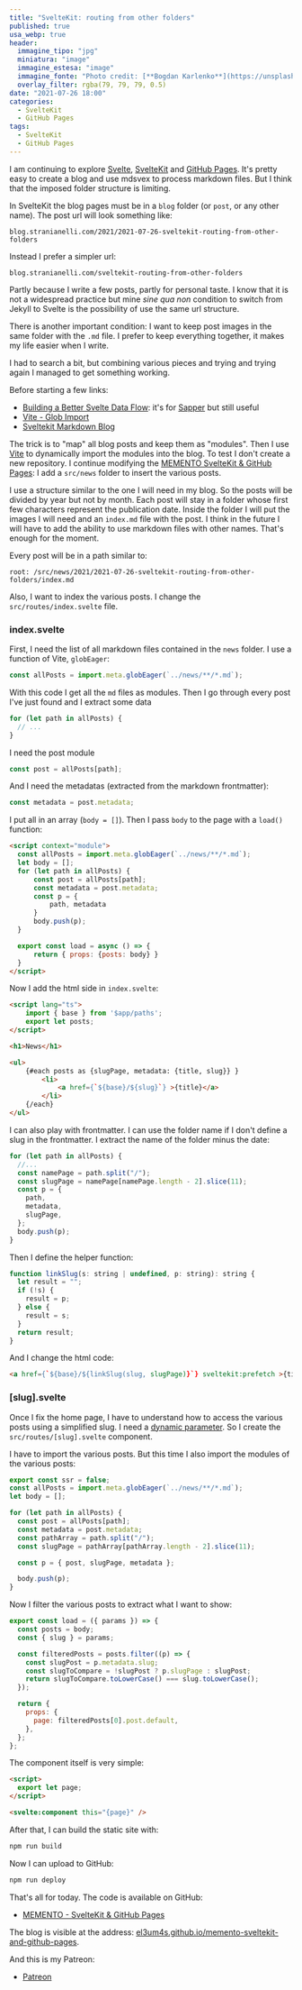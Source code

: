```yaml
---
title: "SvelteKit: routing from other folders"
published: true
usa_webp: true
header:
  immagine_tipo: "jpg"
  miniatura: "image"
  immagine_estesa: "image"
  immagine_fonte: "Photo credit: [**Bogdan Karlenko**](https://unsplash.com/@bogdan_karlenko)"
  overlay_filter: rgba(79, 79, 79, 0.5)
date: "2021-07-26 18:00"
categories:
  - SvelteKit
  - GitHub Pages
tags:
  - SvelteKit
  - GitHub Pages
---
```


I am continuing to explore [Svelte](https://svelte.dev/), [SvelteKit](https://kit.svelte.dev/) and [GitHub Pages](https://pages.github.com/). It's pretty easy to create a blog and use mdsvex to process markdown files. But I think that the imposed folder structure is limiting.

In SvelteKit the blog pages must be in a `blog` folder (or `post`, or any other name). The post url will look something like:

```
blog.stranianelli.com/2021/2021-07-26-sveltekit-routing-from-other-folders
```

Instead I prefer a simpler url:

```
blog.stranianelli.com/sveltekit-routing-from-other-folders
```

Partly because I write a few posts, partly for personal taste. I know that it is not a widespread practice but mine _sine qua non_ condition to switch from Jekyll to Svelte is the possibility of use the same url structure.

There is another important condition: I want to keep post images in the same folder with the `.md` file. I prefer to keep everything together, it makes my life easier when I write.

I had to search a bit, but combining various pieces and trying and trying again I managed to get something working.

Before starting a few links:

- [Building a Better Svelte Data Flow](https://www.ryanfiller.com/blog/building-a-better-svelte-data-flow): it's for [Sapper](https://sapper.svelte.dev/) but still useful
- [Vite - Glob Import](https://vitejs.dev/guide/features.html#glob-import)
- [Sveltekit Markdown Blog](https://www.youtube.com/playlist?list=PLm_Qt4aKpfKgonq1zwaCS6kOD-nbOKx7V)

The trick is to "map" all blog posts and keep them as "modules". Then I use [Vite](https://vitejs.dev/) to dynamically import the modules into the blog. To test I don't create a new repository. I continue modifying the [MEMENTO SvelteKit & GitHub Pages](https://github.com/el3um4s/memento-sveltekit-and-github-pages): I add a `src/news` folder to insert the various posts.

I use a structure similar to the one I will need in my blog. So the posts will be divided by year but not by month. Each post will stay in a folder whose first few characters represent the publication date. Inside the folder I will put the images I will need and an `index.md` file with the post. I think in the future I will have to add the ability to use markdown files with other names. That's enough for the moment.

Every post will be in a path similar to:

```
root: /src/news/2021/2021-07-26-sveltekit-routing-from-other-folders/index.md
```

Also, I want to index the various posts. I change the `src/routes/index.svelte` file.

### index.svelte

First, I need the list of all markdown files contained in the `news` folder. I use a function of Vite, `globEager`:

```js
const allPosts = import.meta.globEager(`../news/**/*.md`);
```

With this code I get all the `md` files as modules. Then I go through every post I've just found and I extract some data

```js
for (let path in allPosts) {
  // ...
}
```

I need the post module

```js
const post = allPosts[path];
```

And I need the metadatas (extracted from the markdown frontmatter):

```js
const metadata = post.metadata;
```

I put all in an array (`body = []`). Then I pass `body` to the page with a `load()` function:

```html
<script context="module">
  const allPosts = import.meta.globEager(`../news/**/*.md`);
  let body = [];
  for (let path in allPosts) {
      const post = allPosts[path];
      const metadata = post.metadata;
      const p = {
          path, metadata
      }
      body.push(p);
  }

  export const load = async () => {
      return { props: {posts: body} }
  }
</script>
```

Now I add the html side in `index.svelte`:

```html
<script lang="ts">
    import { base } from '$app/paths';
    export let posts;
</script>

<h1>News</h1>

<ul>
    {#each posts as {slugPage, metadata: {title, slug}} }
        <li>
            <a href={`${base}/${slug}`} >{title}</a>
        </li>
    {/each}
</ul>
```

I can also play with frontmatter. I can use the folder name if I don't define a slug in the frontmatter. I extract the name of the folder minus the date:

```js
for (let path in allPosts) {
  //...
  const namePage = path.split("/");
  const slugPage = namePage[namePage.length - 2].slice(11);
  const p = {
    path,
    metadata,
    slugPage,
  };
  body.push(p);
}
```

Then I define the helper function:

```js
function linkSlug(s: string | undefined, p: string): string {
  let result = "";
  if (!s) {
    result = p;
  } else {
    result = s;
  }
  return result;
}
```

And I change the html code:

```html
<a href={`${base}/${linkSlug(slug, slugPage)}`} sveltekit:prefetch >{title}</a>
```

### [slug].svelte

Once I fix the home page, I have to understand how to access the various posts using a simplified slug. I need a [dynamic parameter](https://kit.svelte.dev/docs#routing-pages). So I create the `src/routes/[slug].svelte` component.

I have to import the various posts. But this time I also import the modules of the various posts:

```js
export const ssr = false;
const allPosts = import.meta.globEager(`../news/**/*.md`);
let body = [];

for (let path in allPosts) {
  const post = allPosts[path];
  const metadata = post.metadata;
  const pathArray = path.split("/");
  const slugPage = pathArray[pathArray.length - 2].slice(11);

  const p = { post, slugPage, metadata };

  body.push(p);
}
```

Now I filter the various posts to extract what I want to show:

```js
export const load = ({ params }) => {
  const posts = body;
  const { slug } = params;

  const filteredPosts = posts.filter((p) => {
    const slugPost = p.metadata.slug;
    const slugToCompare = !slugPost ? p.slugPage : slugPost;
    return slugToCompare.toLowerCase() === slug.toLowerCase();
  });

  return {
    props: {
      page: filteredPosts[0].post.default,
    },
  };
};
```

The component itself is very simple:

```html
<script>
  export let page;
</script>

<svelte:component this="{page}" />
```

After that, I can build the static site with:

```bash
npm run build
```

Now I can upload to GitHub:

```bash
npm run deploy
```

That's all for today. The code is available on GitHub:

- [MEMENTO - SvelteKit & GitHub Pages](https://github.com/el3um4s/memento-sveltekit-and-github-pages)

The blog is visible at the address: [el3um4s.github.io/memento-sveltekit-and-github-pages](https://el3um4s.github.io/memento-sveltekit-and-github-pages/).

And this is my Patreon:

- [Patreon](https://www.patreon.com/el3um4s)
